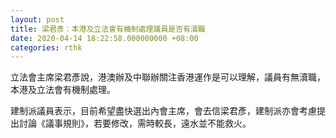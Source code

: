 ```yaml
---
layout: post
title: 梁君彥：本港及立法會有機制處理議員是否有瀆職
date: 2020-04-14 18:22:58.000000000 +08:00
categories: rthk
---
```


立法會主席梁君彥說，港澳辦及中聯辦關注香港運作是可以理解，議員有無瀆職，本港及立法會有機制處理。

建制派議員表示，目前希望盡快選出內會主席，會去信梁君彥，建制派亦會考慮提出討論《議事規則》，若要修改，需時較長，遠水並不能救火。
